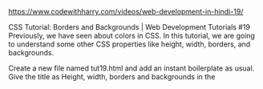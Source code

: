 https://www.codewithharry.com/videos/web-development-in-hindi-19/


CSS Tutorial: Borders and Backgrounds | Web Development Tutorials #19
Previously, we have seen about colors in CSS. In this tutorial, we are going to understand some other CSS properties like height, width, borders, and backgrounds.

Create a new file named tut19.html and add an instant boilerplate as usual. Give the title as Height, width, borders and backgrounds in the <title> tag under the head section.

Our basic HTML code goes like this -

<body>
    <h3>This is heading</h3>
    <p id="firstPara">This is a paragraph</p>

    <h3>This is second heading</h3>
    <p id="secondPara">This is my second paragraph</p>

    <h3>This is third heading</h3>
    <p id="thirdPara">This is my third paragraph</p>
</body>
Let us start by making some changes in the first paragraph. If we write the code as -

 #firstPara{
            background-color: red;
            height: 100px;
            width:455px;
            border: 4px solid green;
            /* border-width: 4px;
            border-color: green;
            border-style: solid;  */
            border-radius: 11px;
        }
We will see that the background of the text, will change to red with a height of 100px. Talking about its width, it will also be increased by 455px. Talking about border, we can decide its width, type, color. In the above example we will see a 4px-solid and green color border around the text. Border-radius is used to make the ends of the border curvy. All the changes, you made till now, will look like this -



Now if the condition arises that you want to give a border only at one end, then what will you do. Let us understand with an example -

#secondPara{
            background-color: rgb(58, 243, 98);
            height: 100px;
            width:455px; 
            border-top: 2px solid rgb(231, 22, 231);
            border-right: 2px solid rgb(18, 10, 133);
            border-bottom: 2px solid rgba(9, 144, 27, 0.774);
            border-left: 2px solid rgb(156, 42, 13);
            border-top-left-radius: 4px;
            border-top-right-radius: 14px;
            border-bottom-left-radius: 8px;
            border-bottom-right-radius: 24px;
        }
If we want to change the properties of border on the top, it can be done with border-top. Likewise, we can also change the other dimensions with the help of border-right, border- bottom, and border-left as shown in the example. In the same way, we can modify different ends of border with different properties. For example, we can write ­border-top-left-radius as 4px, border-top-right-radius as 14px, border-bottom-left-radius as 8px, and border-bottom-right-radius as 24px. All the changes made above, will be shown as-



Now what if, if you want to add a background image behind the text that you have written. Let us understand this with the code -

 #thirdPara{
            height: 500px;
            width:455px; 
            background-image: url('https://codewithharry.com/static/common/img/photo.png');
            border: 2px solid red;
            background-repeat: no-repeat; /* repeat-x and repeat-y will make it repeat on x and y axis */
            /* background-position: 192px 34px; */
            background-position: center center;
            /* background-position: bottom right; */
            /* background-position: top center; */ 
          }
There are two methods for adding a background image. Firstly, you can add directly by adding an URL of the image from website. Secondly, if you are having the files on your local computer, you can directly copy the path of the image. Background position is used to align the image at different positions as per the instructions given. You can see the changes made below-



So, I believe you must understood the concepts of different other properties related to borders and colors. You can try out different other combinations of these properties to get better knowledge.